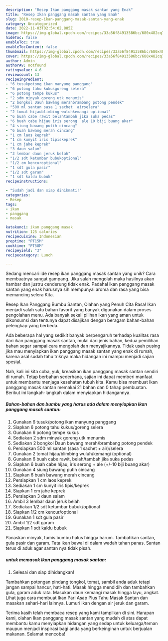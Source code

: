 ```yaml
---
description: "Resep Ikan panggang masak santan yang Enak"
title: "Resep Ikan panggang masak santan yang Enak"
slug: 2010-resep-ikan-panggang-masak-santan-yang-enak
category: Uncategorized
date: 2022-11-03T02:54:02.885Z
image: https://img-global.cpcdn.com/recipes/33a56f84913586bc/680x482cq70/ikan-panggang-masak-santan-foto-resep-utama.jpg
hideToc: false
enableToc: true
enableTocContent: false
thumbnail: https://img-global.cpcdn.com/recipes/33a56f84913586bc/680x482cq70/ikan-panggang-masak-santan-foto-resep-utama.jpg
cover: https://img-global.cpcdn.com/recipes/33a56f84913586bc/680x482cq70/ikan-panggang-masak-santan-foto-resep-utama.jpg
author: Admin
authorAv: notfound
ratingvalue: 4.6
reviewcount: 13
recipeingredient:
- "6 tusukpotong ikan manyung panggang"
- "6 potong tahu kukusgoreng selera"
- "6 potong tempe kukus"
- "2 sdm minyak goreng utk menumis"
- "2 bongkol Daun bawang merahbrambang potong pendek"
- "500 ml santan sasa 1 sachet  airselera"
- "2 tomat hijaublimbing wuluhkemangi optional"
- "6 buah cabe rawit belahtambah jika suka pedas"
- "6 buah cabe hijau iris serong  ale 10 biji buang akar"
- "4 siung bawang putih cincang"
- "6 buah bawang merah cincang"
- "1 cm laos keprek"
- "1 cm kunyit iris tipiskeprek"
- "1 cm jahe keprek"
- "3 daun salam"
- "3 lembar daun jeruk belah"
- "1/2 sdt ketumbar bubukoptional"
- "1/2 cm kencuroptional"
- "1 sdt gula pasir"
- "1/2 sdt garam"
- "1 sdt kaldu bubuk"
recipeinstructions:

- "Sudah jadi dan siap dinikmati!"
categories:
- Resep
tags:
- ikan
- panggang
- masak

katakunci: ikan panggang masak 
nutrition: 125 calories
recipecuisine: Indonesian
preptime: "PT15M"
cooktime: "PT58M"
recipeyield: "3"
recipecategory: Lunch

---
```





Sedang mencari ide resep ikan panggang masak santan yang unik? Cara membuatnya sangat gampang. Jika salah mengolah maka hasilnya akan hambar dan justru cenderung tidak enak. Padahal ikan panggang masak santan yang enak harusnya sih mempunyai aroma dan rasa yang bisa memancing selera Kita.





Resep Ikan Panggang Bumbu Santan, Olahan yang Penuh Cita Rasa! Ikan menjadi salah satu bahan favorit yang banyak digunakan dalam proses pengolahan menu. Ada banyak sekali pilihan ikan yang aman untuk dikonsumsi dan tentunya dapat disajikan dengan beragam bahan-bahan pelengkap yang berbeda.

Ada beberapa hal yang sedikit banyak berpengaruh terhadap kualitas rasa dari ikan panggang masak santan, mulai dari jenis bahan, kedua pemilihan bahan segar sampai cara mengolah dan menyajikannya. Tidak usah pusing jika mau menyiapkan ikan panggang masak santan yang enak di rumah, karena asal sudah tahu triknya maka hidangan ini mampu menjadi sajian spesial.






Nah, kali ini kita coba, yuk, kreasikan ikan panggang masak santan sendiri di rumah. Tetap berbahan sederhana, sajian ini dapat memberi manfaat untuk membantu menjaga kesehatan tubuh kita. Kamu bisa membuat Ikan panggang masak santan memakai 21 bahan dan 0 tahap pembuatan. Berikut ini langkah-langkah dalam menyiapkan hidangannya.

<!--inarticleads1-->

##### Bahan-bahan dan bumbu yang harus ada dalam menyiapkan Ikan panggang masak santan:

1. Gunakan 6 tusuk/potong ikan manyung panggang
1. Siapkan 6 potong tahu kukus/goreng selera
1. Gunakan 6 potong tempe kukus
1. Sediakan 2 sdm minyak goreng utk menumis
1. Sediakan 2 bongkol Daun bawang merah/brambang potong pendek
1. Persiapkan 500 ml santan (sasa 1 sachet + air)/selera
1. Gunakan 2 tomat hijau/blimbing wuluh/kemangi (optional)
1. Gunakan 6 buah cabe rawit, belah/tambah jika suka pedas
1. Siapkan 6 buah cabe hijau, iris serong + ale (+/-10 biji buang akar)
1. Gunakan 4 siung bawang putih cincang
1. Siapkan 6 buah bawang merah cincang
1. Persiapkan 1 cm laos keprek
1. Sediakan 1 cm kunyit iris tipis/keprek
1. Siapkan 1 cm jahe keprek
1. Persiapkan 3 daun salam
1. Ambil 3 lembar daun jeruk belah
1. Sediakan 1/2 sdt ketumbar bubuk/optional
1. Siapkan 1/2 cm kencur/optional
1. Gunakan 1 sdt gula pasir
1. Ambil 1/2 sdt garam
1. Siapkan 1 sdt kaldu bubuk


Panaskan minyak, tumis bumbu halus hingga harum. Tambahkan santan, gula pasir dan garam. Tata ikan bawal di dalam wadah tahan panas. Santan terus di aduk agar santan nya tidak pisah. 

<!--inarticleads2-->

#####  untuk memasak Ikan panggang masak santan:


1. Selesai dan siap dihidangkan!

Tambahkan potongan pindang tongkol, tomat, sambil anda aduk tetapi jangan sampai hancur, hati-hati. Masak hingga mendidih dan tambahkan gula, garam aduk rata. Masukan daun kemangi masak hingga layu, angkat. Lihat juga cara membuat Ikan Pari Asap Plus Tahu Masak Santan dan masakan sehari-hari lainnya. Lumuri ikan dengan air jeruk dan garam. 

Terima kasih telah membaca resep yang kami tampilkan di sini. Harapan kami, olahan Ikan panggang masak santan yang mudah di atas dapat membantu kamu menyiapkan hidangan yang sedap untuk keluarga/teman maupun menjadi inspirasi bagi anda yang berkeinginan untuk berjualan makanan. Selamat mencoba!

